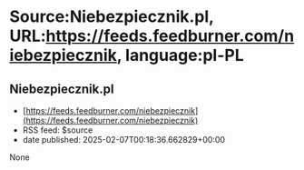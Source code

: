# Source:Niebezpiecznik.pl, URL:https://feeds.feedburner.com/niebezpiecznik, language:pl-PL

## Niebezpiecznik.pl
 - [https://feeds.feedburner.com/niebezpiecznik](https://feeds.feedburner.com/niebezpiecznik)
 - RSS feed: $source
 - date published: 2025-02-07T00:18:36.662829+00:00

None

